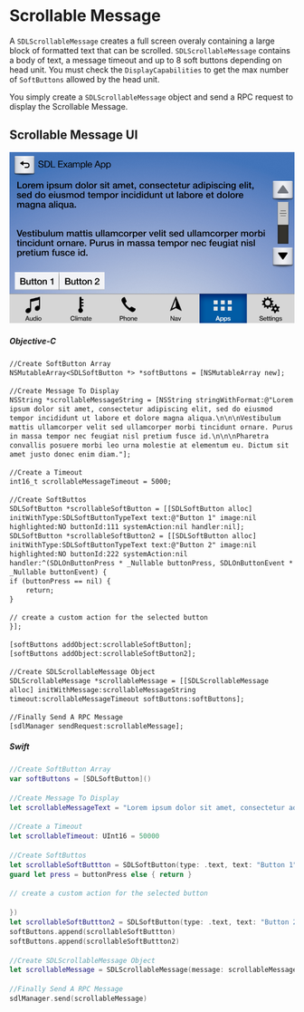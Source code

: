 # Scrollable Message
A `SDLScrollableMessage` creates a full screen overaly containing a large block of formatted text that can be scrolled. `SDLScrollableMessage` contains a body of text, a message timeout and up to 8 soft buttons depending on head unit. You must check the `DisplayCapabilities` to get the max number of `SoftButtons` allowed by the head unit. 

You simply create  a  `SDLScrollableMessage` object and send a RPC request to display the Scrollable Message. 

##  Scrollable Message UI

![Scrollable Message](assets/ScrollableMessage.png)

##### Objective-C
```objc
//Create SoftButton Array
NSMutableArray<SDLSoftButton *> *softButtons = [NSMutableArray new];

//Create Message To Display
NSString *scrollableMessageString = [NSString stringWithFormat:@"Lorem ipsum dolor sit amet, consectetur adipiscing elit, sed do eiusmod tempor incididunt ut labore et dolore magna aliqua.\n\n\nVestibulum mattis ullamcorper velit sed ullamcorper morbi tincidunt ornare. Purus in massa tempor nec feugiat nisl pretium fusce id.\n\n\nPharetra convallis posuere morbi leo urna molestie at elementum eu. Dictum sit amet justo donec enim diam."];

//Create a Timeout
int16_t scrollableMessageTimeout = 5000;

//Create SoftButtos
SDLSoftButton *scrollableSoftButton = [[SDLSoftButton alloc] initWithType:SDLSoftButtonTypeText text:@"Button 1" image:nil highlighted:NO buttonId:111 systemAction:nil handler:nil];
SDLSoftButton *scrollableSoftButton2 = [[SDLSoftButton alloc] initWithType:SDLSoftButtonTypeText text:@"Button 2" image:nil highlighted:NO buttonId:222 systemAction:nil handler:^(SDLOnButtonPress * _Nullable buttonPress, SDLOnButtonEvent * _Nullable buttonEvent) {
if (buttonPress == nil) {
    return;
}

// create a custom action for the selected button
}];

[softButtons addObject:scrollableSoftButton];
[softButtons addObject:scrollableSoftButton2];

//Create SDLScrollableMessage Object
SDLScrollableMessage *scrollableMessage = [[SDLScrollableMessage alloc] initWithMessage:scrollableMessageString timeout:scrollableMessageTimeout softButtons:softButtons];

//Finally Send A RPC Message
[sdlManager sendRequest:scrollableMessage];
```

##### Swift
```swift
//Create SoftButton Array
var softButtons = [SDLSoftButton]()

//Create Message To Display
let scrollableMessageText = "Lorem ipsum dolor sit amet, consectetur adipiscing elit, sed do eiusmod tempor incididunt ut labore et dolore magna aliqua.\n\n\nVestibulum mattis ullamcorper velit sed ullamcorper morbi tincidunt ornare. Purus in massa tempor nec feugiat nisl pretium fusce id.\n\n\nPharetra convallis posuere morbi leo urna molestie at elementum eu. Dictum sit amet justo donec enim diam."

//Create a Timeout
let scrollableTimeout: UInt16 = 50000

//Create SoftButtos
let scrollableSoftButtton = SDLSoftButton(type: .text, text: "Button 1", image: nil, highlighted: false, buttonId: 111, systemAction: .defaultAction, handler: { (buttonPress, buttonEvent) in
guard let press = buttonPress else { return }

// create a custom action for the selected button

})
let scrollableSoftButtton2 = SDLSoftButton(type: .text, text: "Button 2", image: nil, highlighted: false, buttonId: 222, systemAction: .defaultAction, handler: nil)
softButtons.append(scrollableSoftButtton)
softButtons.append(scrollableSoftButtton2)

//Create SDLScrollableMessage Object
let scrollableMessage = SDLScrollableMessage(message: scrollableMessageText, timeout: scrollableTimeout, softButtons: softButtons)

//Finally Send A RPC Message
sdlManager.send(scrollableMessage)
```
